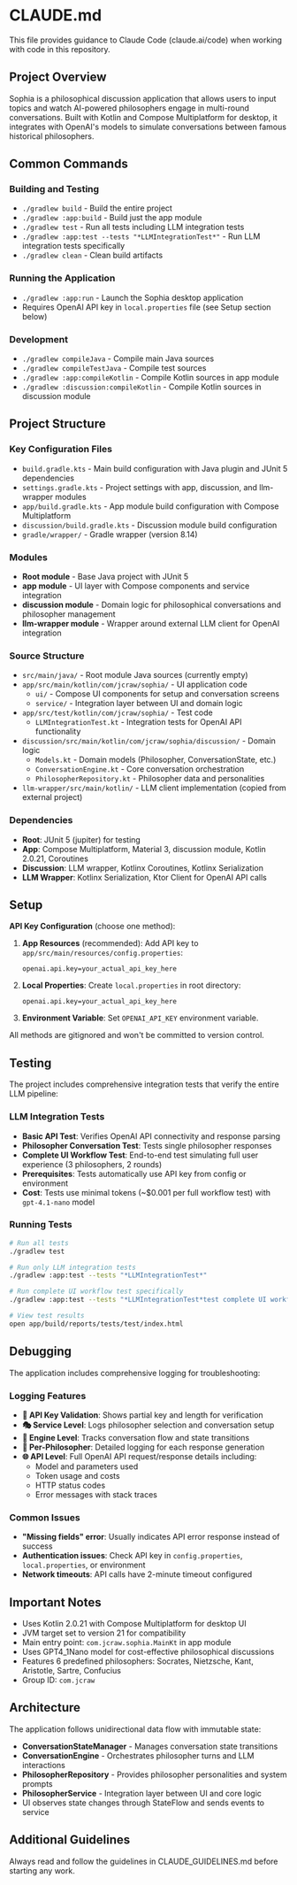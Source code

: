 # CLAUDE.md

This file provides guidance to Claude Code (claude.ai/code) when working with code in this repository.

## Project Overview

Sophia is a philosophical discussion application that allows users to input topics and watch AI-powered philosophers engage in multi-round conversations. Built with Kotlin and Compose Multiplatform for desktop, it integrates with OpenAI's models to simulate conversations between famous historical philosophers.

## Common Commands

### Building and Testing
- `./gradlew build` - Build the entire project
- `./gradlew :app:build` - Build just the app module
- `./gradlew test` - Run all tests including LLM integration tests
- `./gradlew :app:test --tests "*LLMIntegrationTest*"` - Run LLM integration tests specifically
- `./gradlew clean` - Clean build artifacts

### Running the Application
- `./gradlew :app:run` - Launch the Sophia desktop application
- Requires OpenAI API key in `local.properties` file (see Setup section below)

### Development
- `./gradlew compileJava` - Compile main Java sources
- `./gradlew compileTestJava` - Compile test sources
- `./gradlew :app:compileKotlin` - Compile Kotlin sources in app module
- `./gradlew :discussion:compileKotlin` - Compile Kotlin sources in discussion module

## Project Structure

### Key Configuration Files
- `build.gradle.kts` - Main build configuration with Java plugin and JUnit 5 dependencies
- `settings.gradle.kts` - Project settings with app, discussion, and llm-wrapper modules
- `app/build.gradle.kts` - App module build configuration with Compose Multiplatform
- `discussion/build.gradle.kts` - Discussion module build configuration
- `gradle/wrapper/` - Gradle wrapper (version 8.14)

### Modules
- **Root module** - Base Java project with JUnit 5
- **app module** - UI layer with Compose components and service integration
- **discussion module** - Domain logic for philosophical conversations and philosopher management
- **llm-wrapper module** - Wrapper around external LLM client for OpenAI integration

### Source Structure
- `src/main/java/` - Root module Java sources (currently empty)
- `app/src/main/kotlin/com/jcraw/sophia/` - UI application code
  - `ui/` - Compose UI components for setup and conversation screens
  - `service/` - Integration layer between UI and domain logic
- `app/src/test/kotlin/com/jcraw/sophia/` - Test code
  - `LLMIntegrationTest.kt` - Integration tests for OpenAI API functionality
- `discussion/src/main/kotlin/com/jcraw/sophia/discussion/` - Domain logic
  - `Models.kt` - Domain models (Philosopher, ConversationState, etc.)
  - `ConversationEngine.kt` - Core conversation orchestration
  - `PhilosopherRepository.kt` - Philosopher data and personalities
- `llm-wrapper/src/main/kotlin/` - LLM client implementation (copied from external project)

### Dependencies
- **Root**: JUnit 5 (jupiter) for testing
- **App**: Compose Multiplatform, Material 3, discussion module, Kotlin 2.0.21, Coroutines
- **Discussion**: LLM wrapper, Kotlinx Coroutines, Kotlinx Serialization
- **LLM Wrapper**: Kotlinx Serialization, Ktor Client for OpenAI API calls

## Setup

**API Key Configuration** (choose one method):

1. **App Resources** (recommended): Add API key to `app/src/main/resources/config.properties`:
   ```
   openai.api.key=your_actual_api_key_here
   ```

2. **Local Properties**: Create `local.properties` in root directory:
   ```
   openai.api.key=your_actual_api_key_here
   ```

3. **Environment Variable**: Set `OPENAI_API_KEY` environment variable.

All methods are gitignored and won't be committed to version control.

## Testing

The project includes comprehensive integration tests that verify the entire LLM pipeline:

### LLM Integration Tests
- **Basic API Test**: Verifies OpenAI API connectivity and response parsing
- **Philosopher Conversation Test**: Tests single philosopher responses
- **Complete UI Workflow Test**: End-to-end test simulating full user experience (3 philosophers, 2 rounds)
- **Prerequisites**: Tests automatically use API key from config or environment
- **Cost**: Tests use minimal tokens (~$0.001 per full workflow test) with `gpt-4.1-nano` model

### Running Tests
```bash
# Run all tests
./gradlew test

# Run only LLM integration tests
./gradlew :app:test --tests "*LLMIntegrationTest*"

# Run complete UI workflow test specifically
./gradlew :app:test --tests "*LLMIntegrationTest*test complete UI workflow*"

# View test results
open app/build/reports/tests/test/index.html
```

## Debugging

The application includes comprehensive logging for troubleshooting:

### Logging Features
- **🔑 API Key Validation**: Shows partial key and length for verification
- **🎭 Service Level**: Logs philosopher selection and conversation setup
- **🚀 Engine Level**: Tracks conversation flow and state transitions
- **💭 Per-Philosopher**: Detailed logging for each response generation
- **🌐 API Level**: Full OpenAI API request/response details including:
  - Model and parameters used
  - Token usage and costs
  - HTTP status codes
  - Error messages with stack traces

### Common Issues
- **"Missing fields" error**: Usually indicates API error response instead of success
- **Authentication issues**: Check API key in `config.properties`, `local.properties`, or environment
- **Network timeouts**: API calls have 2-minute timeout configured

## Important Notes

- Uses Kotlin 2.0.21 with Compose Multiplatform for desktop UI
- JVM target set to version 21 for compatibility
- Main entry point: `com.jcraw.sophia.MainKt` in app module
- Uses GPT4_1Nano model for cost-effective philosophical discussions
- Features 6 predefined philosophers: Socrates, Nietzsche, Kant, Aristotle, Sartre, Confucius
- Group ID: `com.jcraw`

## Architecture

The application follows unidirectional data flow with immutable state:
- **ConversationStateManager** - Manages conversation state transitions
- **ConversationEngine** - Orchestrates philosopher turns and LLM interactions
- **PhilosopherRepository** - Provides philosopher personalities and system prompts
- **PhilosopherService** - Integration layer between UI and core logic
- UI observes state changes through StateFlow and sends events to service
## Additional Guidelines

Always read and follow the guidelines in CLAUDE_GUIDELINES.md before starting any work.